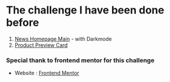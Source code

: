 # The challenge I have been done before

1. [News Homepage Main](./news-homepage-main) - with Darkmode
2. [Product Preview Card](./product-preview-card)

### Special thank to frontend mentor for this challenge

- Website : [Frontend Mentor](https://www.frontendmentor.io/)
